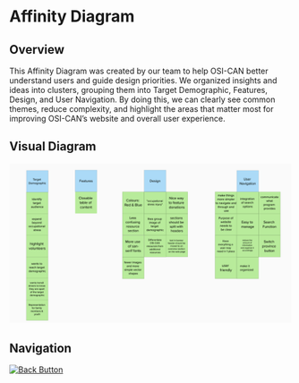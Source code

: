 # Affinity Diagram

## Overview

This Affinity Diagram was created by our team to help OSI-CAN better understand users and guide design priorities.
We organized insights and ideas into clusters, grouping them into Target Demographic, Features, Design, and User Navigation.
By doing this, we can clearly see common themes, reduce complexity, and highlight the areas that matter most for improving OSI-CAN’s website and overall user experience.


## Visual Diagram

![Affinity Diagram](affinityDiagram.png)


## Navigation

<p align="left">
  <a href="../README.md">
    <img src="https://img.shields.io/badge/⬅_Back_to_Main-blue?style=for-the-badge" alt="Back Button"/>
</p>
